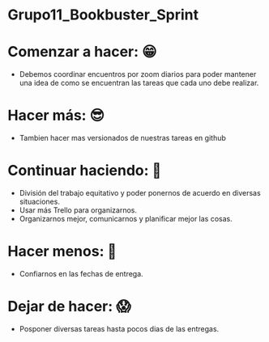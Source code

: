 # Grupo11_Bookbuster_Sprint

# Comenzar a hacer:  😁
- Debemos coordinar encuentros por zoom diarios para poder mantener una idea de como se encuentran las tareas que cada uno debe realizar.

# Hacer más: 😎
- Tambien hacer mas versionados de nuestras tareas en github

# Continuar haciendo: 🦾
- División del trabajo equitativo y poder ponernos de acuerdo en diversas situaciones.
- Usar más Trello para organizarnos.
- Organizarnos mejor, comunicarnos y planificar mejor las cosas.

# Hacer menos: 🤔
- Confiarnos en las fechas de entrega.

# Dejar de hacer: 😱
- Posponer diversas tareas hasta pocos dias de las entregas. 
